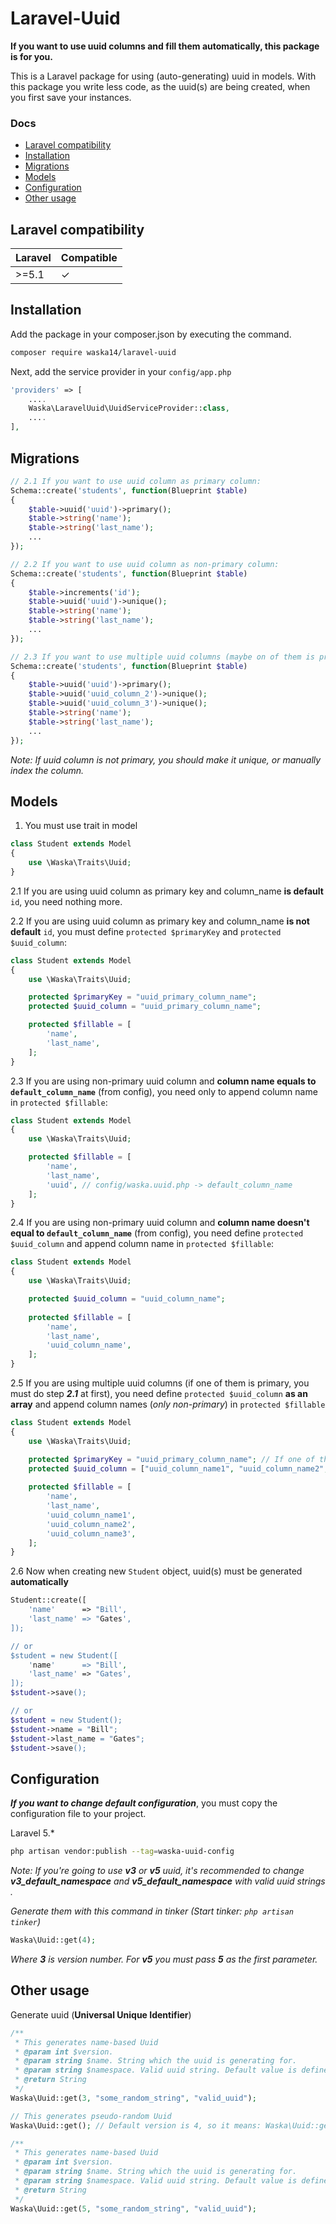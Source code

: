 # Laravel-Uuid
**If you want to use uuid columns and fill them automatically, this package is for you.**

This is a Laravel package for using (auto-generating) uuid in models.
With this package you write less code, as the uuid(s) are being created, when you first save your instances.

### Docs

* [Laravel compatibility](#laravel-compatibility)
* [Installation](#installation)
* [Migrations](#migrations)
* [Models](#models)
* [Configuration](#configuration)
* [Other usage](#other-usage)

## Laravel compatibility

 Laravel  | Compatible
:---------|:----------
&#62;=5.1 | ✓


## Installation

Add the package in your composer.json by executing the command.

```bash
composer require waska14/laravel-uuid
```

Next, add the service provider in your `config/app.php`

```php
'providers' => [
    ....
    Waska\LaravelUuid\UuidServiceProvider::class,
    ....
],
```

## Migrations

```php
// 2.1 If you want to use uuid column as primary column:
Schema::create('students', function(Blueprint $table)
{
    $table->uuid('uuid')->primary();
    $table->string('name');
    $table->string('last_name');
    ...
});

// 2.2 If you want to use uuid column as non-primary column:
Schema::create('students', function(Blueprint $table)
{
    $table->increments('id');
    $table->uuid('uuid')->unique();
    $table->string('name');
    $table->string('last_name');
    ...
});

// 2.3 If you want to use multiple uuid columns (maybe on of them is primary):
Schema::create('students', function(Blueprint $table)
{
    $table->uuid('uuid')->primary();
    $table->uuid('uuid_column_2')->unique();
    $table->uuid('uuid_column_3')->unique();
    $table->string('name');
    $table->string('last_name');
    ...
});
```

*Note: If uuid column is not primary, you should make it unique, or manually index the column.*

## Models

1. You must use trait in model
```php
class Student extends Model
{
    use \Waska\Traits\Uuid;
}
```

2.1 If you are using uuid column as primary key and column_name **is default** `id`, you need nothing more.

2.2 If you are using uuid column as primary key and column_name **is not default** `id`, you must 
define `protected $primaryKey` and `protected $uuid_column`:
```php
class Student extends Model
{
    use \Waska\Traits\Uuid;

    protected $primaryKey = "uuid_primary_column_name";
    protected $uuid_column = "uuid_primary_column_name";

    protected $fillable = [
        'name',
        'last_name',
    ];
}
```

2.3 If you are using non-primary uuid column and **column name equals to `default_column_name`** (from config), 
you need only to append column name in `protected $fillable`:
```php
class Student extends Model
{
    use \Waska\Traits\Uuid;

    protected $fillable = [
        'name',
        'last_name',
        'uuid', // config/waska.uuid.php -> default_column_name
    ];
}
```

2.4 If you are using non-primary uuid column and **column name doesn't equal to `default_column_name`** (from config), 
you need define `protected $uuid_column` and append column name in `protected $fillable`:
```php
class Student extends Model
{
    use \Waska\Traits\Uuid;

    protected $uuid_column = "uuid_column_name";
    
    protected $fillable = [
        'name',
        'last_name',
        'uuid_column_name',
    ];
}
```

2.5 If you are using multiple uuid columns (if one of them is primary, you must do step ***2.1*** at first),
you need define `protected $uuid_column` **as an array** and append column names (*only non-primary*) in `protected $fillable`
```php
class Student extends Model
{
    use \Waska\Traits\Uuid;

    protected $primaryKey = "uuid_primary_column_name"; // If one of them is primary
    protected $uuid_column = ["uuid_column_name1", "uuid_column_name2", "uuid_column_name3"];
    
    protected $fillable = [
        'name',
        'last_name',
        'uuid_column_name1',
        'uuid_column_name2',
        'uuid_column_name3',
    ];
}
```

2.6 Now when creating new `Student` object, uuid(s) must be generated **automatically**
```php
Student::create([
    'name'      => "Bill',
    'last_name' => "Gates',
]);

// or
$student = new Student([
    'name'      => "Bill',
    'last_name' => "Gates',
]);
$student->save();

// or
$student = new Student();
$student->name = "Bill";
$student->last_name = "Gates";
$student->save();
```


## Configuration

***If you want to change default configuration***, you must copy the configuration file to your project.

Laravel 5.*
```bash
php artisan vendor:publish --tag=waska-uuid-config
```

*Note: If you're going to use **v3** or **v5** uuid, it's recommended to change **v3_default_namespace** 
and **v5_default_namespace** with valid uuid strings .*

*Generate them with this command in tinker (Start tinker: `php artisan tinker`)*
```php
Waska\Uuid::get(4);
```
*Where **3** is version number. For **v5** you must pass **5** as the first parameter.*



## Other usage

Generate uuid (**Universal Unique Identifier**)
```php
/**
 * This generates name-based Uuid
 * @param int $version.
 * @param string $name. String which the uuid is generating for.
 * @param string $namespace. Valid uuid string. Default value is defined in config/waska.uuid.php
 * @return String
 */
Waska\Uuid::get(3, "some_random_string", "valid_uuid");

// This generates pseudo-random Uuid
Waska\Uuid::get(); // Default version is 4, so it means: Waska\Uuid::get(4);

/**
 * This generates name-based Uuid
 * @param int $version.
 * @param string $name. String which the uuid is generating for.
 * @param string $namespace. Valid uuid string. Default value is defined in config/waska.uuid.php
 * @return String
 */
Waska\Uuid::get(5, "some_random_string", "valid_uuid");
```
